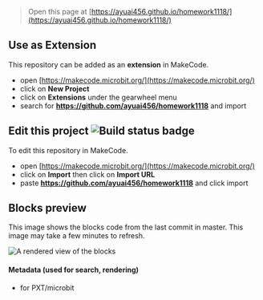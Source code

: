 
> Open this page at [https://ayuai456.github.io/homework1118/](https://ayuai456.github.io/homework1118/)

## Use as Extension

This repository can be added as an **extension** in MakeCode.

* open [https://makecode.microbit.org/](https://makecode.microbit.org/)
* click on **New Project**
* click on **Extensions** under the gearwheel menu
* search for **https://github.com/ayuai456/homework1118** and import

## Edit this project ![Build status badge](https://github.com/ayuai456/homework1118/workflows/MakeCode/badge.svg)

To edit this repository in MakeCode.

* open [https://makecode.microbit.org/](https://makecode.microbit.org/)
* click on **Import** then click on **Import URL**
* paste **https://github.com/ayuai456/homework1118** and click import

## Blocks preview

This image shows the blocks code from the last commit in master.
This image may take a few minutes to refresh.

![A rendered view of the blocks](https://github.com/ayuai456/homework1118/raw/master/.github/makecode/blocks.png)

#### Metadata (used for search, rendering)

* for PXT/microbit
<script src="https://makecode.com/gh-pages-embed.js"></script><script>makeCodeRender("{{ site.makecode.home_url }}", "{{ site.github.owner_name }}/{{ site.github.repository_name }}");</script>
